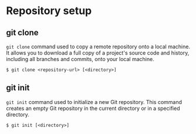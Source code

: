 # Repository setup

## git clone

`git clone` command used to copy a remote repository onto a local machine. It allows you to download a full copy of a project's source code and history, including all branches and commits, onto your local machine.

```
$ git clone <repository-url> [<directory>]
```

## git init

`git init` command used to initialize a new Git repository. This command creates an empty Git repository in the current directory or in a specified directory.

```
$ git init [<directory>]
```
